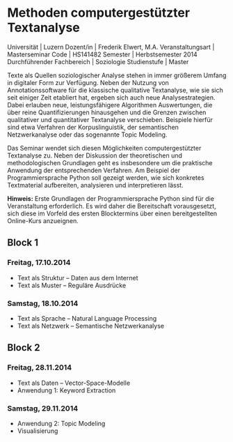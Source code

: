 # Methoden computergestützter Textanalyse

Universität | Luzern
Dozent/in | Frederik Elwert, M.A.
Veranstaltungsart | Masterseminar
Code | HS141482
Semester | Herbstsemester 2014
Durchführender Fachbereich | Soziologie
Studienstufe | Master

Texte als Quellen soziologischer Analyse stehen in immer größerem Umfang in digitaler Form zur Verfügung. Neben der Nutzung von Annotationssoftware für die klassische qualitative Textanalyse, wie sie sich seit einiger Zeit etabliert hat, ergeben sich auch neue Analysestrategien. Dabei erlauben neue, leistungsfähigere Algorithmen Auswertungen, die über reine Quantifizierungen hinausgehen und die Grenzen zwischen qualitativer und quantitativer Textanalyse verschieben. Beispiele hierfür sind etwa Verfahren der Korpuslinguistik, der semantischen Netzwerkanalyse oder das sogenannte Topic Modeling.

Das Seminar wendet sich diesen Möglichkeiten computergestützter Textanalyse zu. Neben der Diskussion der theoretischen und methodologischen Grundlagen geht es insbesondere um die praktische Anwendung der entsprechenden Verfahren. Am Beispiel der Programmiersprache Python soll gezeigt werden, wie sich konkretes Textmaterial aufbereiten, analysieren und interpretieren lässt.

**Hinweis:** Erste Grundlagen der Programmiersprache Python sind für die Veranstaltung erforderlich. Es wird daher die Bereitschaft vorausgesetzt, sich diese im Vorfeld des ersten Blocktermins über einen bereitgestellten Online-Kurs anzueignen.

## Block 1

### Freitag, 17.10.2014

* Text als Struktur – Daten aus dem Internet
* Text als Muster – Reguläre Ausdrücke

### Samstag, 18.10.2014

* Text als Sprache – Natural Language Processing
* Text als Netzwerk – Semantische Netzwerkanalyse

## Block 2

### Freitag, 28.11.2014

* Text als Daten – Vector-Space-Modelle
* Anwendung 1: Keyword Extraction

### Samstag, 29.11.2014

* Anwendung 2: Topic Modeling
* Visualisierung